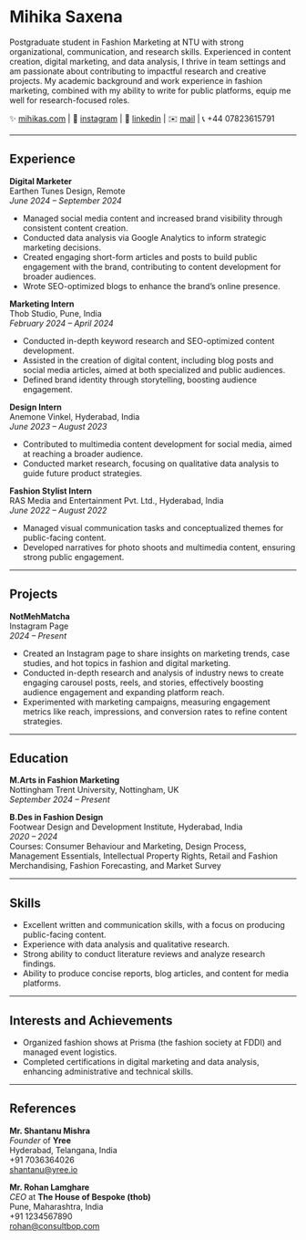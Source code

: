 # **Mihika Saxena**

Postgraduate student in Fashion Marketing at NTU with strong organizational, communication, and research skills. Experienced in content creation, digital marketing, and data analysis, I thrive in team settings and am passionate about contributing to impactful research and creative projects. My academic background and work experience in fashion marketing, combined with my ability to write for public platforms, equip me well for research-focused roles.

✨ [mihikas.com](https://mihikas.com/) | 🍵 [instagram](https://www.instagram.com/notmehmatcha/) | 💼 [linkedin](https://www.linkedin.com/in/mihikas) | ✉️ [mail](mailto\:hello@mihikas.com) | 📞 +44 07823615791

---

## **Experience**

**Digital Marketer**\
Earthen Tunes Design, Remote\
*June 2024 – September 2024*

- Managed social media content and increased brand visibility through consistent content creation.
- Conducted data analysis via Google Analytics to inform strategic marketing decisions.
- Created engaging short-form articles and posts to build public engagement with the brand, contributing to content development for broader audiences.
- Wrote SEO-optimized blogs to enhance the brand’s online presence.

**Marketing Intern**\
Thob Studio, Pune, India\
*February 2024 – April 2024*

- Conducted in-depth keyword research and SEO-optimized content development.
- Assisted in the creation of digital content, including blog posts and social media articles, aimed at both specialized and public audiences.
- Defined brand identity through storytelling, boosting audience engagement.

**Design Intern**\
Anemone Vinkel, Hyderabad, India\
*June 2023 – August 2023*

- Contributed to multimedia content development for social media, aimed at reaching a broader audience.
- Conducted market research, focusing on qualitative data analysis to guide future product strategies.

**Fashion Stylist Intern**\
RAS Media and Entertainment Pvt. Ltd., Hyderabad, India\
*June 2022 – August 2022*

- Managed visual communication tasks and conceptualized themes for public-facing content.
- Developed narratives for photo shoots and multimedia content, ensuring strong public engagement.

---

## **Projects**

**NotMehMatcha**\
Instagram Page\
*2024 – Present*
- Created an Instagram page to share insights on marketing trends, case studies, and hot topics in fashion and digital marketing.
- Conducted in-depth research and analysis of industry news to create engaging carousel posts, reels, and stories, effectively boosting audience engagement and expanding platform reach.
- Experimented with marketing campaigns, measuring engagement metrics like reach, impressions, and conversion rates to refine content strategies.

---

## **Education**

**M.Arts in Fashion Marketing**\
Nottingham Trent University, Nottingham, UK\
*September 2024 – Present*

**B.Des in Fashion Design**\
Footwear Design and Development Institute, Hyderabad, India\
*2020 – 2024*\
Courses: Consumer Behaviour and Marketing, Design Process, Management Essentials, Intellectual Property Rights, Retail and Fashion Merchandising, Fashion Forecasting, and Market Survey

---

## **Skills**

- Excellent written and communication skills, with a focus on producing public-facing content.
- Experience with data analysis and qualitative research.
- Strong ability to conduct literature reviews and analyze research findings.
- Ability to produce concise reports, blog articles, and content for media platforms.

---

## **Interests and Achievements**

- Organized fashion shows at Prisma (the fashion society at FDDI) and managed event logistics.
- Completed certifications in digital marketing and data analysis, enhancing administrative and technical skills.

---

## **References**

**Mr. Shantanu Mishra**\
*Founder* of **Yree**\
Hyderabad, Telangana, India\
+91 7036364026\
[shantanu@yree.io](mailto\:shantanu@yree.io)

**Mr. Rohan Lamghare**\
*CEO* at **The House of Bespoke (thob)**\
Pune, Maharashtra, India\
+91 1234567890\
[rohan@consultbop.com](mailto\:rohan@consultbop.com)

